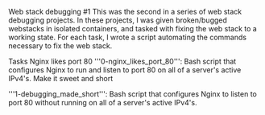Web stack debugging #1
This was the second in a series of web stack debugging projects. In these projects, I was given broken/bugged webstacks in isolated containers, and tasked with fixing the web stack to a working state. For each task, I wrote a script automating the commands necessary to fix the web stack.

Tasks
Nginx likes port 80
'''0-nginx_likes_port_80''': Bash script that configures Nginx to run and listen to port 80 on all of a server's active IPv4's.
Make it sweet and short

'''1-debugging_made_short''': Bash script that configures Nginx to listen to port 80 without running on all of a server's active IPv4's.
